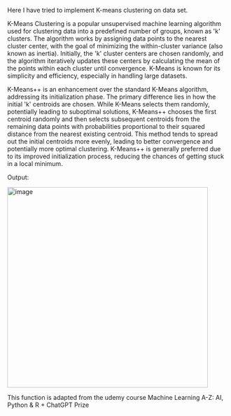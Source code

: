 Here I have tried to implement K-means clustering on data set.

K-Means Clustering is a popular unsupervised machine learning algorithm used for clustering data into a predefined number of groups, known as 'k' clusters. The algorithm works by assigning data points to the nearest cluster center, with the goal of minimizing the within-cluster variance (also known as inertia). Initially, the 'k' cluster centers are chosen randomly, and the algorithm iteratively updates these centers by calculating the mean of the points within each cluster until convergence. K-Means is known for its simplicity and efficiency, especially in handling large datasets.

K-Means++ is an enhancement over the standard K-Means algorithm, addressing its initialization phase. The primary difference lies in how the initial 'k' centroids are chosen. While K-Means selects them randomly, potentially leading to suboptimal solutions, K-Means++ chooses the first centroid randomly and then selects subsequent centroids from the remaining data points with probabilities proportional to their squared distance from the nearest existing centroid. This method tends to spread out the initial centroids more evenly, leading to better convergence and potentially more optimal clustering. K-Means++ is generally preferred due to its improved initialization process, reducing the chances of getting stuck in a local minimum.

Output:


<img width="458" alt="image" src="https://github.com/SharmaShivani12/Machine_Learning/assets/116270548/0a53487f-7b17-4722-92f6-8e8d72179bdd">



This function is adapted from the udemy course Machine Learning A-Z: AI, Python & R + ChatGPT Prize 







